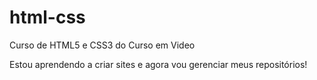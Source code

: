 # html-css
 Curso de HTML5 e CSS3 do Curso em Video

Estou aprendendo a criar sites e agora vou gerenciar meus repositórios! 